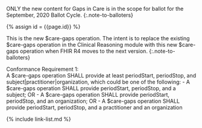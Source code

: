 
ONLY the new content for Gaps in Care is in the scope for ballot for the September, 2020 Ballot Cycle.
{:.note-to-balloters}

{% assign id = {{page.id}} %}

This is the new $care-gaps operation. The intent is to replace the existing $care-gaps operation in the Clinical Reasoning module with this new $care-gaps operation when FHIR R4 moves to the next version.
{:.note-to-balloters}

<div class="new-content" markdown="1">
Conformance Requirement 1:
<br>
A $care-gaps operation SHALL provide at least periodStart, periodStop, and subject|practitioner|organization, which could be one of the following:
  - A $care-gaps operation SHALL provide periodStart, periodStop, and a subject; OR
  - A $care-gaps operation SHALL provide periodStart, periodStop, and an organization; OR
  - A $care-gaps operation SHALL provide periodStart, periodStop, and a practitioner and an organization
</div>

{% include link-list.md %}
